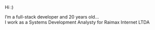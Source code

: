 
Hi :)

I’m a full-stack developer and 20 years old...  
I work as a Systems Development Analysty for Raimax Internet LTDA
